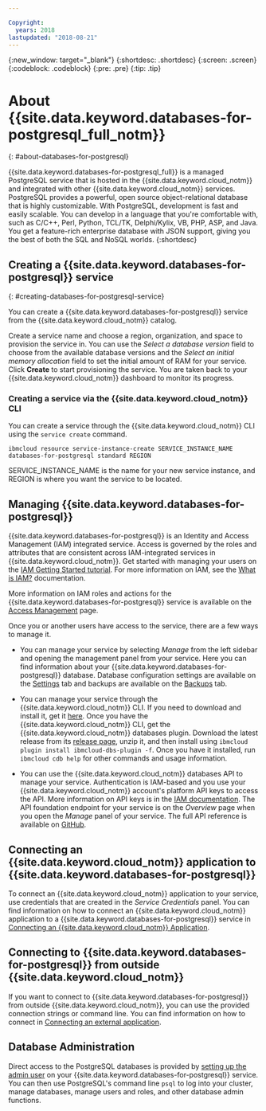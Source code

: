 ```yaml
---

Copyright:
  years: 2018
lastupdated: "2018-08-21"
---
```


{:new_window: target="_blank"}
{:shortdesc: .shortdesc}
{:screen: .screen}
{:codeblock: .codeblock}
{:pre: .pre}
{:tip: .tip}

# About {{site.data.keyword.databases-for-postgresql_full_notm}}
{: #about-databases-for-postgresql}

{{site.data.keyword.databases-for-postgresql_full}} is a managed PostgreSQL service that is hosted in the {{site.data.keyword.cloud_notm}} and integrated with other {{site.data.keyword.cloud_notm}} services. PostgreSQL provides a powerful, open source object-relational database that is highly customizable. With PostgreSQL, development is fast and easily scalable. You can develop in a language that you're comfortable with, such as C/C++, Perl, Python, TCL/TK, Delphi/Kylix, VB, PHP, ASP, and Java. You get a feature-rich enterprise database with JSON support, giving you the best of both the SQL and NoSQL worlds. 
{:shortdesc}

## Creating a {{site.data.keyword.databases-for-postgresql}} service
{: #creating-databases-for-postgresql-service}

You can create a {{site.data.keyword.databases-for-postgresql}} service from the {{site.data.keyword.cloud_notm}} catalog.

Create a service name and choose a region, organization, and space to provision the service in. You can use the _Select a database version_ field to choose from the available database versions and the _Select an initial memory allocation_ field to set the initial amount of RAM for your service. Click **Create** to start provisioning the service. You are taken back to your {{site.data.keyword.cloud_notm}} dashboard to monitor its progress.
 
### Creating a service via the {{site.data.keyword.cloud_notm}} CLI

You can create a service through the {{site.data.keyword.cloud_notm}} CLI using the `service create` command.
```
ibmcloud resource service-instance-create SERVICE_INSTANCE_NAME databases-for-postgresql standard REGION
```
SERVICE_INSTANCE_NAME is the name for your new service instance, and REGION is where you want the service to be located.

## Managing {{site.data.keyword.databases-for-postgresql}}

{{site.data.keyword.databases-for-postgresql}} is an Identity and Access Management (IAM) integrated service. Access is governed by the roles and attributes that are consistent across IAM-integrated services in {{site.data.keyword.cloud_notm}}. Get started with managing your users on the [IAM Getting Started tutorial](https://console.{DomainName}/docs/iam/quickstart.html#getstarted). For more information on IAM, see the [What is IAM?](https://console.{DomainName}/docs/iam/index.html#iamoverview) documentation.

More information on IAM roles and actions for the {{site.data.keyword.databases-for-postgresql}} service is available on the [Access Management](./access-management.html) page.

Once you or another users have access to the service, there are a few ways to manage it.

- You can manage your service by selecting _Manage_ from the left sidebar and opening the management panel from your service. Here you can find information about your {{site.data.keyword.databases-for-postgresql}} database. Database configuration settings are available on the [Settings](./dashboard-settings.html) tab and backups are available on the [Backups](./dashboard-backups.html) tab.

- You can manage your service through the {{site.data.keyword.cloud_notm}} CLI. If you need to download and install it, get it [here](https://console.{DomainName}/docs/cli/index.html#overview). Once you have the {{site.data.keyword.cloud_notm}} CLI, get the {{site.data.keyword.cloud_notm}} databases plugin. Download the latest release from its [release page](https://github.ibm.com/compose/ibmcloud-dbs-plugin/releases), unzip it, and then install using `ibmcloud plugin install ibmcloud-dbs-plugin -f`. Once you have it installed, run `ibmcloud cdb help` for other commands and usage information. 

- You can use the {{site.data.keyword.cloud_notm}} databases API to manage your service. Authentication is IAM-based and you use your {{site.data.keyword.cloud_notm}} account's platform API keys to access the API. More information on API keys is in the [IAM documentation](https://console.{DomainName}/docs/iam/apikeys.html#platform-api-keys). The API foundation endpoint for your service is on the _Overview_ page when you open the _Manage_ panel of your service. The full API reference is available on [GitHub](https://pages.github.ibm.com/compose/apidocs/).

## Connecting an {{site.data.keyword.cloud_notm}} application to {{site.data.keyword.databases-for-postgresql}}

To connect an {{site.data.keyword.cloud_notm}} application to your service, use credentials that are created in the _Service Credentials_ panel. You can find information on how to connect an {{site.data.keyword.cloud_notm}} application to a {{site.data.keyword.databases-for-postgresql}} service in [Connecting an {{site.data.keyword.cloud_notm}} Application](./connecting-ibmcloud-app.html).

## Connecting to {{site.data.keyword.databases-for-postgresql}} from outside {{site.data.keyword.cloud_notm}}

If you want to connect to {{site.data.keyword.databases-for-postgresql}} from outside {{site.data.keyword.cloud_notm}}, you can use the provided connection strings or command line. You can find information on how to connect in [Connecting an external application](./connecting-external.html).

## Database Administration

Direct access to the PostgreSQL databases is provided by [setting up the admin user](./administering.html) on your {{site.data.keyword.databases-for-postgresql}} service. You can then use PostgreSQL's command line `psql` to log into your cluster, manage databases, manage users and roles, and other database admin functions.


